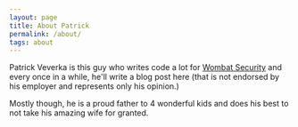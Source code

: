 ```yaml
---
layout: page
title: About Patrick
permalink: /about/
tags: about
---
```


Patrick Veverka is this guy who writes code a lot for <a href="http://wombatsecurity.com">Wombat Security</a> and every once in a while, he'll write a blog post here (that is not endorsed by his employer and represents only his opinion.)

Mostly though, he is a proud father to 4 wonderful kids and does his best to not take his amazing wife for granted.

